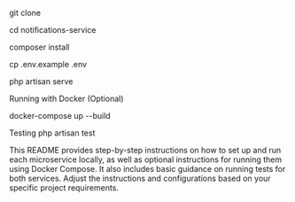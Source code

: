 git clone <notifications-service-repo-url>


cd notifications-service


composer install


cp .env.example .env


php artisan serve

Running with Docker (Optional)

docker-compose up --build


Testing
php artisan test



This README provides step-by-step instructions on how to set up and run each microservice locally, as well as optional instructions for running them using Docker Compose. It also includes basic guidance on running tests for both services. Adjust the instructions and configurations based on your specific project requirements.
